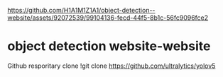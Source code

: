 




https://github.com/H1A1M1Z1A1/object-detection--website/assets/92072539/99104136-fecd-44f5-8b1c-56fc9096fce2





# object detection website-website
Github resporitary clone
!git clone https://github.com/ultralytics/yolov5


